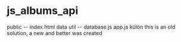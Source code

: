 # js_albums_api
public -- index.html
data
util -- database.js
app.js külön
this is an old solution, a new and better was created
